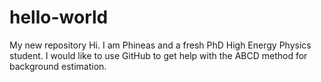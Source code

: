 # hello-world
My new repository
Hi. I am Phineas and a fresh PhD High Energy Physics student.  I would like to use GitHub to get help with the ABCD method for background estimation.
